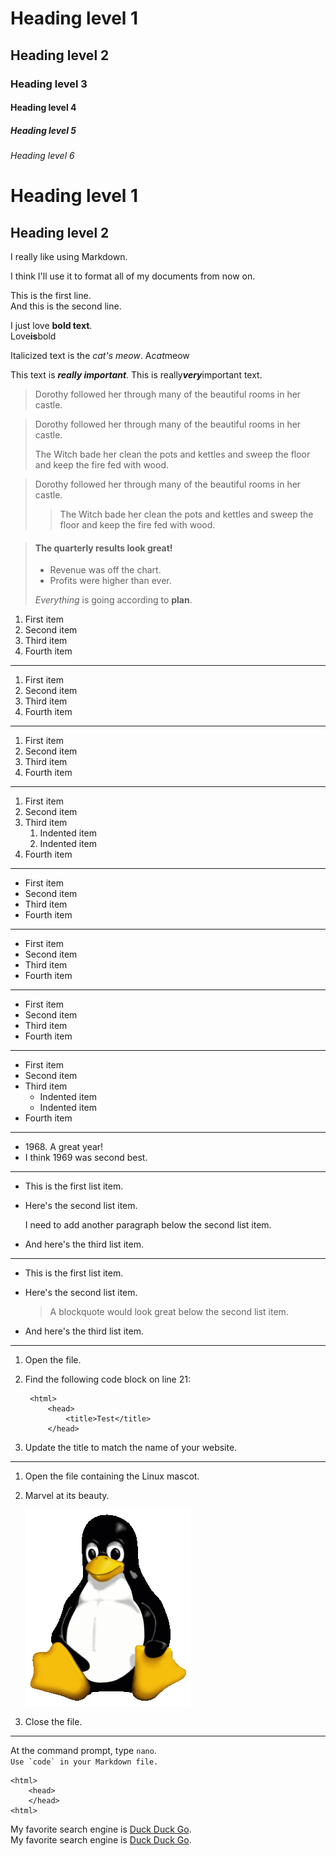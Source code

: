 # Heading level 1

## Heading level 2

### Heading level 3

#### Heading level 4

##### Heading level 5

###### Heading level 6

Heading level 1
===============

Heading level 2
---------------

I really like using Markdown.

I think I'll use it to format all of my documents from now on.

This is the first line.  
And this is the second line.

I just love **bold text**.  
Love**is**bold

Italicized text is the *cat's meow*.
A*cat*meow

This text is ***really important***.
This is really***very***important text.

> Dorothy followed her through many of the beautiful rooms in her castle.

> Dorothy followed her through many of the beautiful rooms in her castle.
>
> The Witch bade her clean the pots and kettles and sweep the floor and keep the fire fed with wood.

> Dorothy followed her through many of the beautiful rooms in her castle.
>
>> The Witch bade her clean the pots and kettles and sweep the floor and keep the fire fed with wood.

> #### The quarterly results look great!
> - Revenue was off the chart.
> - Profits were higher than ever.
> 
> *Everything* is going according to **plan**.

1. First item
2. Second item
3. Third item
4. Fourth item

---

1. First item
1. Second item
1. Third item
1. Fourth item

---

1. First item
8. Second item
3. Third item
5. Fourth item

---

1. First item
2. Second item
3. Third item
	1. Indented item
	2. Indented item
4. Fourth item

---

- First item
- Second item
- Third item
- Fourth item

---

* First item
* Second item
* Third item
* Fourth item

---

+ First item
+ Second item
+ Third item
+ Fourth item

---

- First item
- Second item
- Third item
	- Indented item
	- Indented item
- Fourth item

---

- 1968\. A great year!
- I think 1969 was second best.

---

* This is the first list item.
* Here's the second list item.

	I need to add another paragraph below the second list item.

* And here's the third list item.

---

* This is the first list item.
* Here's the second list item.

	> A blockquote would look great below the second list item.

* And here's the third list item.

---

1. Open the file.
2. Find the following code block on line 21:

		<html>
			<head>
				<title>Test</title>
			</head>

3. Update the title to match the name of your website.

---

1. Open the file containing the Linux mascot.
2. Marvel at its beauty.

	![Tux, the Linux mascot](./tux.png)

3. Close the file.

---

At the command prompt, type `nano`.  
``Use `code` in your Markdown file.``

	<html>
		<head>
		</head>
	<html>

My favorite search engine is [Duck Duck Go](https://duckduckgo.com).  
My favorite search engine is [Duck Duck Go](https://duckduckgo.com "The best search engine for privacy").

